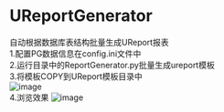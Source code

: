 # UReportGenerator
自动根据数据库表结构批量生成UReport报表  
1.配置PG数据信息在config.ini文件中  
2.运行目录中的ReportGenerator.py批量生成ureport模板  
3.将模板COPY到UReport模板目录中  
![image](https://user-images.githubusercontent.com/49675412/149872221-3860133c-047d-4922-9f7d-8781f36f177c.png)  
4.浏览效果
![image](https://user-images.githubusercontent.com/49675412/149874630-6b1790a0-915e-4f9a-9e61-e720e0f177ed.png)


